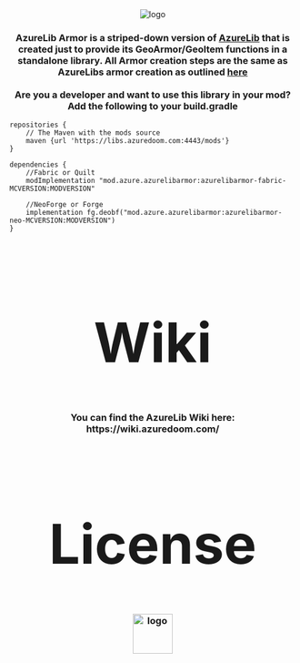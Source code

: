 <center>
<img src="https://wsrv.nl/?url=https%3A%2F%2Fwww.bisecthosting.com%2Fimages%2FCF%2FAzureLib%2FBH_AL_header.png&n=-1" alt="logo"/>

<h3 align="center">AzureLib Armor is a striped-down version of <a href="https://modrinth.com/mod/azurelib">AzureLib</a> that is created just to provide its GeoArmor/GeoItem functions in a standalone library. All Armor creation steps are the same as AzureLibs armor creation as outlined <a href="https://wiki.azuredoom.com/how-to-create-animated-armor">here</a>
<br>
<br>
Are you a developer and want to use this library in your mod? Add the following to your build.gradle
</h3>
</center>


```
repositories {
    // The Maven with the mods source
    maven {url 'https://libs.azuredoom.com:4443/mods'}
}

dependencies {
    //Fabric or Quilt
    modImplementation "mod.azure.azurelibarmor:azurelibarmor-fabric-MCVERSION:MODVERSION"
		
    //NeoForge or Forge
    implementation fg.deobf("mod.azure.azurelibarmor:azurelibarmor-neo-MCVERSION:MODVERSION")
}
```


<center>

<h1 style="font-size:10vw" align="center">Wiki</h1>
<h3 align="center">
You can find the AzureLib Wiki here: https://wiki.azuredoom.com/
</h3>

<h1 style="font-size:10vw" align="center">License</h1>
<h3 align="center">
<img src="https://img.shields.io/github/license/AzureDoom/AzureLib?style=for-the-badge" alt="logo" height="70" /> 
</h3>
</center>
